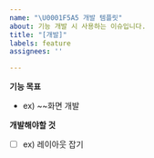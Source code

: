 ```yaml
---
name: "\U0001F5A5 개발 템플릿"
about: 기능 개발 시 사용하는 이슈입니다.
title: "[개발]"
labels: feature
assignees: ''

---
```


**기능 목표**
- ex) ~~화면 개발

**개발해야할 것**
- [ ] ex) 레이아웃 잡기

